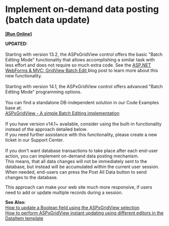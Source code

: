 # Implement on-demand data posting (batch data update)
<!-- run online -->
**[[Run Online]](https://codecentral.devexpress.com/e129/)**
<!-- run online end -->


<p><strong>UPDATED:</strong><br /><br />Starting with version 13.2, the ASPxGridView control offers the basic "Batch Editing Mode" functionality that allows accomplishing a similar task with less effort and does not require so much extra code. See the <a href="https://community.devexpress.com/blogs/aspnet/archive/2013/12/16/asp-net-webforms-amp-mvc-gridview-batch-edit-what-39-s-new-in-13-2.aspx">ASP.NET WebForms & MVC: GridView Batch Edit </a> blog post to learn more about this new functionality.<br /><br />Starting with version 14.1, the ASPxGridView control offers advanced "Batch Editing Mode" programming options.<br /><br />You can find a standalone DB-independent solution in our Code Examples base at:<br /><a href="https://www.devexpress.com/Support/Center/p/E5045">ASPxGridView - A simple Batch Editing implementation</a><br /><br />If you have version v14.1+ available, consider using the built-in functionality instead of the approach detailed below.<br />If you need further assistance with this functionality, please create a new ticket in our Support Center.<br /><br />If you don't want database transactions to take place after each end-user action, you can implement on-demand data posting mechanism. <br /> This means, that all data changes will not be immediately sent to the database, but instead will be accumulated within the current user session. <br /> When needed, end-users can press the Post All Data button to send changes to the database.</p>
<p>This approach can make your web site much more responsive, if users need to add or update multiple records during a session.</p>
<p><strong>See Also:</strong><br /> <a href="https://www.devexpress.com/Support/Center/p/E2314">How to update a Boolean field using the ASPxGridView selection</a><br /> <a href="https://www.devexpress.com/Support/Center/p/E2333">How to perform ASPxGridView instant updating using different editors in the DataItem template</a></p>

<br/>


